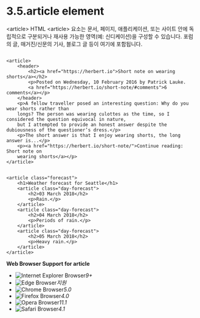 # 3.5.article element

&lt;article&gt; HTML &lt;article&gt; 요소는 문서, 페이지, 애플리케이션, 또는 사이트 안에 독립적으로 구분되거나 재사용 가능한 영역\(예: 신디케이션\)을 구성할 수 있습니다. 포럼의 글, 매거진/신문의 기사, 블로그 글 등이 여기에 포함됩니다.

```text

<article>
	<header>
		<h2><a href="https://herbert.io">Short note on wearing shorts</a></h2>
		<p>Posted on Wednesday, 10 February 2016 by Patrick Lauke.
		<a href="https://herbert.io/short-note/#comments">6 comments</a></p>
	</header>
	<p>A fellow traveller posed an interesting question: Why do you wear shorts rather than
	longs? The person was wearing culottes as the time, so I considered the question equivocal in nature,
	but I attempted to provide an honest answer despite the dubiousness of the questioner’s dress.</p>
	<p>The short answer is that I enjoy wearing shorts, the long answer is...</p>
	<p><a href="https://herbert.io/short-note/">Continue reading: Short note on
	wearing shorts</a></p>
</article>
```

```text

<article class="forecast">
	<h1>Weather forecast for Seattle</h1>
	<article class="day-forecast">
		<h2>03 March 2018</h2>
		<p>Rain.</p>
	</article>
	<article class="day-forecast">
		<h2>04 March 2018</h2>
		<p>Periods of rain.</p>
	</article>
	<article class="day-forecast">
		<h2>05 March 2018</h2>
		<p>Heavy rain.</p>
	</article>
</article>
```

**Web Browser Support for article**

* ![Internet Explorer Browser](images/icon/ico_ie-true.png)_9+_
* ![Edge Browser](images/icon/ico_edge-true.png)_지원_
* ![Chrome Browser](images/icon/ico_chrome-true.png)_5.0_
* ![Firefox Browser](images/icon/ico_firefox-true.png)_4.0_
* ![Opera Browser](images/icon/ico_opera-true.png)_11.1_
* ![Safari Browser](images/icon/ico_safari-true.png)_4.1_

